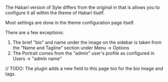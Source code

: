 The Habari version of Syte differs from the original in that is allows you to configure it all within the theme of Habari itself.

Most settings are done in the theme configuration page itself.

There are a few exceptions:

1.  The brief "bio" and name under the image on the sidebar is taken from the "Name and Tagline" section under Menu -> Options
2.  The Portrait comes from the "admin" user's profile as configured in  Users -> "admin name"

// TODO:
The plugin adds a new field to this page too for the bio image and tags.

